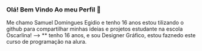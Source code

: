 ### Olá! Bem Vindo Ao meu Perfil 👋
Me chamo Samuel Domingues Egidio e tenho 16 anos
estou tilizando o github para compartilhar minhas ideias e projetos
estudante na escola Oscarlina!
-->
** tenho 16 anos, e sou Designer Gráfico, estou faznedo este curso de programação na alura.

